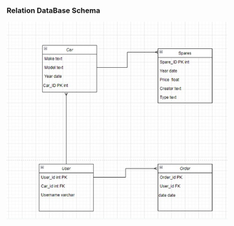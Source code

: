 ### Relation DataBase Schema
![](https://github.com/OP-NC-EduCentre/pashnyev/blob/tasks-of--laboratory-work-1/1.2-RelationDBSchema/Pashnev_rel.jpg)
